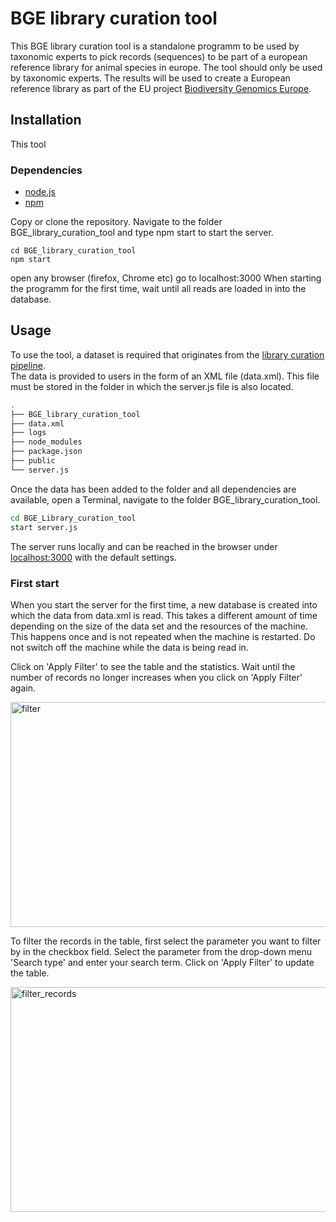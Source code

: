 # BGE library curation tool

This BGE library curation tool is a standalone programm to be used by taxonomic experts to pick records (sequences) to be part of a european reference library for animal species in europe. The tool should only be used by taxonomic experts. The results will be used to create a European reference library as part of the EU project [Biodiversity Genomics Europe](https://biodiversitygenomics.eu/).

## Installation
This tool 
### Dependencies
*  [node.js](https://nodejs.org/en)
*  [npm](https://docs.npmjs.com/downloading-and-installing-node-js-and-npm) 

Copy or clone the repository. Navigate to the folder BGE_library_curation_tool and type npm start to start the server.

```shell
cd BGE_library_curation_tool
npm start
```
open any browser (firefox, Chrome etc) 
go to localhost:3000
When starting the programm for the first time, wait until all reads are loaded in into the database.
 
## Usage

To use the tool, a dataset is required that originates from the [library curation pipeline](https://github.com/FabianDeister/Library_curation_BOLD).  
The data is provided to users in the form of an XML file (data.xml). This file must be stored in the folder in which the server.js file is also located.
```bash
.
├── BGE_library_curation_tool
├── data.xml
├── logs
├── node_modules
├── package.json
├── public
└── server.js
```
Once the data has been added to the folder and all dependencies are available, open a Terminal, navigate to the folder BGE_library_curation_tool.

```bash
cd BGE_Library_curation_tool
start server.js
``` 
The server runs locally and can be reached in the browser under [localhost:3000](localhost:3000) with the default settings.

### First start
When you start the server for the first time, a new database is created into which the data from data.xml is read. This takes a different amount of time depending on the size of the data set and the resources of the machine. This happens once and is not repeated when the machine is restarted. Do not switch off the machine while the data is being read in. 

Click on 'Apply Filter' to see the table and the statistics. Wait until the number of records no longer increases when you click on 'Apply Filter' again.

<img src="public/ressources/first_start.gif" alt="filter" width="640" height="360">


To filter the records in the table, first select the parameter you want to filter by in the checkbox field. Select the parameter from the drop-down menu 'Search type' and enter your search term. Click on 'Apply Filter' to update the table.

<img src="public/ressources/filter_records.gif" alt="filter_records" width="640" height="360">
